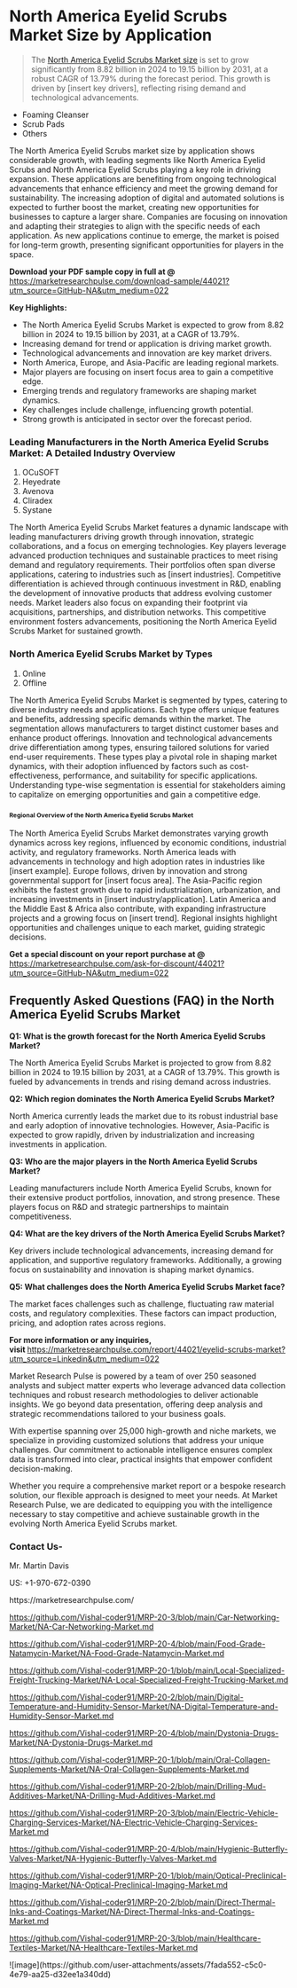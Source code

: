 <h1>North America Eyelid Scrubs Market&nbsp;Size by Application</h1><blockquote><p>The <a href="https://marketresearchpulse.com/download-sample/44021?utm_source=GitHub-NA&amp;utm_medium=022">North America Eyelid Scrubs Market size</a> is set to grow significantly from 8.82 billion in 2024 to 19.15 billion by 2031, at a robust CAGR of 13.79% during the forecast period. This growth is driven by [insert key drivers], reflecting rising demand and technological advancements.</p></blockquote><ul><li>Foaming Cleanser<li> Scrub Pads<li> Others</li></ul><p>The North America Eyelid Scrubs market size by application shows considerable growth, with leading segments like North America Eyelid Scrubs and North America Eyelid Scrubs playing a key role in driving expansion. These applications are benefiting from ongoing technological advancements that enhance efficiency and meet the growing demand for sustainability. The increasing adoption of digital and automated solutions is expected to further boost the market, creating new opportunities for businesses to capture a larger share. Companies are focusing on innovation and adapting their strategies to align with the specific needs of each application. As new applications continue to emerge, the market is poised for long-term growth, presenting significant opportunities for players in the space.</p><p><strong>Download your PDF sample copy in full at @ </strong><a href="https://marketresearchpulse.com/download-sample/44021?utm_source=GitHub-NA&amp;utm_medium=022">https://marketresearchpulse.com/download-sample/44021?utm_source=GitHub-NA&amp;utm_medium=022</a></p><p><strong>Key Highlights: </strong></p><ul><li>The North America Eyelid Scrubs Market is expected to grow from 8.82 billion in 2024 to 19.15 billion by 2031, at a CAGR of 13.79%.</li><li>Increasing demand for trend or application is driving market growth.</li><li>Technological advancements and innovation are key market drivers.</li><li>North America, Europe, and Asia-Pacific are leading regional markets.</li><li>Major players are focusing on insert focus area to gain a competitive edge.</li><li>Emerging trends and regulatory frameworks are shaping market dynamics.</li><li>Key challenges include challenge, influencing growth potential.</li><li>Strong growth is anticipated in sector over the forecast period.</li></ul><h3>Leading Manufacturers in the North America Eyelid Scrubs Market: A Detailed Industry Overview</h3><ol><li>OCuSOFT</li><li>Heyedrate</li><li>Avenova</li><li>Cliradex</li><li>Systane</li></ol><div class="flex max-w-full flex-col flex-grow"><div class="min-h-8 text-message flex w-full flex-col items-end gap-2 whitespace-normal break-words [.text-message+&amp;]:mt-5" dir="auto" data-message-author-role="assistant" data-message-id="fd8432e4-4910-450d-b182-61b7bfb0a01f" data-message-model-slug="gpt-4o"><div class="flex w-full flex-col gap-1 empty:hidden first:pt-[3px]"><div class="markdown prose w-full break-words dark:prose-invert light"><p>The North America Eyelid Scrubs Market features a dynamic landscape with leading manufacturers driving growth through innovation, strategic collaborations, and a focus on emerging technologies. Key players leverage advanced production techniques and sustainable practices to meet rising demand and regulatory requirements. Their portfolios often span diverse applications, catering to industries such as [insert industries]. Competitive differentiation is achieved through continuous investment in R&amp;D, enabling the development of innovative products that address evolving customer needs. Market leaders also focus on expanding their footprint via acquisitions, partnerships, and distribution networks. This competitive environment fosters advancements, positioning the North America Eyelid Scrubs Market for sustained growth.</p></div></div></div></div><h3>North America Eyelid Scrubs Market by Types</h3><ol><li>Online<li> Offline</li></ol><div class="flex max-w-full flex-col flex-grow"><div class="min-h-8 text-message flex w-full flex-col items-end gap-2 whitespace-normal break-words [.text-message+&amp;]:mt-5" dir="auto" data-message-author-role="assistant" data-message-id="084470be-0bb7-4664-bddf-5156b4f41249" data-message-model-slug="gpt-4o-mini"><div class="flex w-full flex-col gap-1 empty:hidden first:pt-[3px]"><div class="markdown prose w-full break-words dark:prose-invert light"><p>The North America Eyelid Scrubs Market is segmented by types, catering to diverse industry needs and applications. Each type offers unique features and benefits, addressing specific demands within the market. The segmentation allows manufacturers to target distinct customer bases and enhance product offerings. Innovation and technological advancements drive differentiation among types, ensuring tailored solutions for varied end-user requirements. These types play a pivotal role in shaping market dynamics, with their adoption influenced by factors such as cost-effectiveness, performance, and suitability for specific applications. Understanding type-wise segmentation is essential for stakeholders aiming to capitalize on emerging opportunities and gain a competitive edge.</p></div></div></div></div><h3><span style="font-size: 11px;">Regional Overview of the North America Eyelid Scrubs Market</span></h3><div class="flex max-w-full flex-col flex-grow"><div class="min-h-8 text-message flex w-full flex-col items-end gap-2 whitespace-normal break-words [.text-message+&amp;]:mt-5" dir="auto" data-message-author-role="assistant" data-message-id="e9038762-ce64-4e30-91c9-9bd413514231" data-message-model-slug="gpt-4o-mini"><div class="flex w-full flex-col gap-1 empty:hidden first:pt-[3px]"><div class="markdown prose w-full break-words dark:prose-invert light"><p>The North America Eyelid Scrubs Market demonstrates varying growth dynamics across key regions, influenced by economic conditions, industrial activity, and regulatory frameworks. North America leads with advancements in technology and high adoption rates in industries like [insert example]. Europe follows, driven by innovation and strong governmental support for [insert focus area]. The Asia-Pacific region exhibits the fastest growth due to rapid industrialization, urbanization, and increasing investments in [insert industry/application]. Latin America and the Middle East &amp; Africa also contribute, with expanding infrastructure projects and a growing focus on [insert trend]. Regional insights highlight opportunities and challenges unique to each market, guiding strategic decisions.</p></div></div></div></div><p><strong>Get a special discount on your report purchase at @ </strong><a href="https://marketresearchpulse.com/ask-for-discount/44021?utm_source=GitHub-NA&amp;utm_medium=022">https://marketresearchpulse.com/ask-for-discount/44021?utm_source=GitHub-NA&amp;utm_medium=022</a></p><h2>Frequently Asked Questions (FAQ) in the North America Eyelid Scrubs Market</h2><p><strong>Q1: What is the growth forecast for the North America Eyelid Scrubs Market?</strong></p><p>The North America Eyelid Scrubs Market is projected to grow from 8.82 billion in 2024 to 19.15 billion by 2031, at a CAGR of 13.79%. This growth is fueled by advancements in trends and rising demand across industries.</p><p><strong>Q2: Which region dominates the North America Eyelid Scrubs Market?</strong></p><p>North America currently leads the market due to its robust industrial base and early adoption of innovative technologies. However, Asia-Pacific is expected to grow rapidly, driven by industrialization and increasing investments in application.</p><p><strong>Q3: Who are the major players in the North America Eyelid Scrubs Market?</strong></p><p>Leading manufacturers include North America Eyelid Scrubs, known for their extensive product portfolios, innovation, and strong presence. These players focus on R&amp;D and strategic partnerships to maintain competitiveness.</p><p><strong>Q4: What are the key drivers of the North America Eyelid Scrubs Market?</strong></p><p>Key drivers include technological advancements, increasing demand for application, and supportive regulatory frameworks. Additionally, a growing focus on sustainability and innovation is shaping market dynamics.</p><p><strong>Q5: What challenges does the North America Eyelid Scrubs Market face?</strong></p><p>The market faces challenges such as challenge, fluctuating raw material costs, and regulatory complexities. These factors can impact production, pricing, and adoption rates across regions.</p><p><strong>For more information or any inquiries, visit&nbsp;</strong><a href="https://marketresearchpulse.com/report/44021/eyelid-scrubs-market?utm_source=Linkedin&utm_medium=022">https://marketresearchpulse.com/report/44021/eyelid-scrubs-market?utm_source=Linkedin&utm_medium=022</a></p><p>Market Research Pulse is powered by a team of over 250 seasoned analysts and subject matter experts who leverage advanced data collection techniques and robust research methodologies to deliver actionable insights. We go beyond data presentation, offering deep analysis and strategic recommendations tailored to your business goals.</p><p>With expertise spanning over 25,000 high-growth and niche markets, we specialize in providing customized solutions that address your unique challenges. Our commitment to actionable intelligence ensures complex data is transformed into clear, practical insights that empower confident decision-making.</p><p>Whether you require a comprehensive market report or a bespoke research solution, our flexible approach is designed to meet your needs. At Market Research Pulse, we are dedicated to equipping you with the intelligence necessary to stay competitive and achieve sustainable growth in the evolving North America Eyelid Scrubs market.</p><h3><strong>Contact Us-</strong></h3><p>Mr. Martin Davis</p><p>US: +1-970-672-0390</p><p>https://marketresearchpulse.com/</p><p><a href="https://github.com/Vishal-coder91/MRP-20-3/blob/main/Car-Networking-Market/NA-Car-Networking-Market.md">https://github.com/Vishal-coder91/MRP-20-3/blob/main/Car-Networking-Market/NA-Car-Networking-Market.md</a></p><p><a href="https://github.com/Vishal-coder91/MRP-20-4/blob/main/Food-Grade-Natamycin-Market/NA-Food-Grade-Natamycin-Market.md">https://github.com/Vishal-coder91/MRP-20-4/blob/main/Food-Grade-Natamycin-Market/NA-Food-Grade-Natamycin-Market.md</a></p><p><a href="https://github.com/Vishal-coder91/MRP-20-1/blob/main/Local-Specialized-Freight-Trucking-Market/NA-Local-Specialized-Freight-Trucking-Market.md">https://github.com/Vishal-coder91/MRP-20-1/blob/main/Local-Specialized-Freight-Trucking-Market/NA-Local-Specialized-Freight-Trucking-Market.md</a></p><p><a href="https://github.com/Vishal-coder91/MRP-20-2/blob/main/Digital-Temperature-and-Humidity-Sensor-Market/NA-Digital-Temperature-and-Humidity-Sensor-Market.md">https://github.com/Vishal-coder91/MRP-20-2/blob/main/Digital-Temperature-and-Humidity-Sensor-Market/NA-Digital-Temperature-and-Humidity-Sensor-Market.md</a></p><p><a href="https://github.com/Vishal-coder91/MRP-20-4/blob/main/Dystonia-Drugs-Market/NA-Dystonia-Drugs-Market.md">https://github.com/Vishal-coder91/MRP-20-4/blob/main/Dystonia-Drugs-Market/NA-Dystonia-Drugs-Market.md</a></p><p><a href="https://github.com/Vishal-coder91/MRP-20-1/blob/main/Oral-Collagen-Supplements-Market/NA-Oral-Collagen-Supplements-Market.md">https://github.com/Vishal-coder91/MRP-20-1/blob/main/Oral-Collagen-Supplements-Market/NA-Oral-Collagen-Supplements-Market.md</a></p><p><a href="https://github.com/Vishal-coder91/MRP-20-2/blob/main/Drilling-Mud-Additives-Market/NA-Drilling-Mud-Additives-Market.md">https://github.com/Vishal-coder91/MRP-20-2/blob/main/Drilling-Mud-Additives-Market/NA-Drilling-Mud-Additives-Market.md</a></p><p><a href="https://github.com/Vishal-coder91/MRP-20-3/blob/main/Electric-Vehicle-Charging-Services-Market/NA-Electric-Vehicle-Charging-Services-Market.md">https://github.com/Vishal-coder91/MRP-20-3/blob/main/Electric-Vehicle-Charging-Services-Market/NA-Electric-Vehicle-Charging-Services-Market.md</a></p><p><a href="https://github.com/Vishal-coder91/MRP-20-4/blob/main/Hygienic-Butterfly-Valves-Market/NA-Hygienic-Butterfly-Valves-Market.md">https://github.com/Vishal-coder91/MRP-20-4/blob/main/Hygienic-Butterfly-Valves-Market/NA-Hygienic-Butterfly-Valves-Market.md</a></p><p><a href="https://github.com/Vishal-coder91/MRP-20-1/blob/main/Optical-Preclinical-Imaging-Market/NA-Optical-Preclinical-Imaging-Market.md">https://github.com/Vishal-coder91/MRP-20-1/blob/main/Optical-Preclinical-Imaging-Market/NA-Optical-Preclinical-Imaging-Market.md</a></p><p><a href="https://github.com/Vishal-coder91/MRP-20-2/blob/main/Direct-Thermal-Inks-and-Coatings-Market/NA-Direct-Thermal-Inks-and-Coatings-Market.md">https://github.com/Vishal-coder91/MRP-20-2/blob/main/Direct-Thermal-Inks-and-Coatings-Market/NA-Direct-Thermal-Inks-and-Coatings-Market.md</a></p><p><a href="https://github.com/Vishal-coder91/MRP-20-3/blob/main/Healthcare-Textiles-Market/NA-Healthcare-Textiles-Market.md">https://github.com/Vishal-coder91/MRP-20-3/blob/main/Healthcare-Textiles-Market/NA-Healthcare-Textiles-Market.md</a></p>
![image](https://github.com/user-attachments/assets/7fada552-c5c0-4e79-aa25-d32ee1a340dd)
